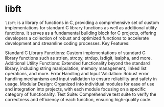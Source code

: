 # libft

`libft` is a library of functions in C, providing a comprehensive set of custom implementations for standard C library functions as well as additional utility functions. It serves as a fundamental building block for C projects, offering developers a collection of robust and optimized functions to accelerate development and streamline coding processes.
Key Features:

Standard C Library Functions: Custom implementations of standard C library functions such as strlen, strcpy, strdup, isdigit, isalpha, and more.
Additional Utility Functions: Extended functionality beyond the standard library, including string manipulation, memory management, linked list operations, and more.
Error Handling and Input Validation: Robust error handling mechanisms and input validation to ensure reliability and safety in usage.
Modular Design: Organized into individual modules for ease of use and integration into projects, with each module focusing on a specific category of functionality.
Test Suite: Comprehensive test suite to verify the correctness and efficiency of each function, ensuring high-quality code.
